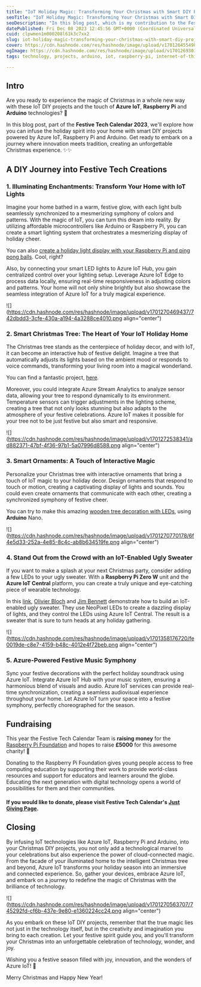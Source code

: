 ```yaml
---
title: "IoT Holiday Magic: Transforming Your Christmas with Smart DIY Projects"
seoTitle: "IoT Holiday Magic: Transforming Your Christmas with Smart DIY Projects"
seoDescription: "In this blog post, which is my contribution to the Festive Tech Calendar 2023, you'll discover how you can create Xmas IoT solutions."
datePublished: Fri Dec 08 2023 12:45:56 GMT+0000 (Coordinated Universal Time)
cuid: clpwmen1m000208l61k3c7xx2
slug: iot-holiday-magic-transforming-your-christmas-with-smart-diy-projects
cover: https://cdn.hashnode.com/res/hashnode/image/upload/v1701264554986/4243a58b-620d-4c69-a851-ad9370b66ec1.png
ogImage: https://cdn.hashnode.com/res/hashnode/image/upload/v1701269301693/3e64fa24-9f85-408d-ba7f-b86cc5c4bdf1.png
tags: technology, projects, arduino, iot, raspberry-pi, internet-of-things, christmas

---
```


## Intro

Are you ready to experience the magic of Christmas in a whole new way with these IoT DIY projects and the touch of **Azure IoT**, **Raspberry Pi** and **Arduino** technologies? 🎉

In this blog post, part of the **Festive Tech Calendar 2023**, we'll explore how you can infuse the holiday spirit into your home with smart DIY projects powered by Azure IoT, Raspberry Pi and Arduino. Get ready to embark on a journey where innovation meets tradition, creating an unforgettable Christmas experience. ✨✨

## **A DIY Journey into Festive Tech Creations**

### **1\. Illuminating Enchantments: Transform Your Home with IoT Lights**

Imagine your home bathed in a warm, festive glow, with each light bulb seamlessly synchronized to a mesmerizing symphony of colors and patterns. With the magic of IoT, you can turn this dream into reality. By utilizing affordable microcontrollers like Arduino or Raspberry Pi, you can create a smart lighting system that orchestrates a mesmerizing display of holiday cheer.

You can also [create a holiday light display with your Raspberry Pi and ping pong balls](https://opensource.com/article/22/11/raspberry-pi-holiday-light-display). Cool, right?

Also, by connecting your smart LED lights to Azure IoT Hub, you gain centralized control over your lighting setup. Leverage Azure IoT Edge to process data locally, ensuring real-time responsiveness in adjusting colors and patterns. Your home will not only shine brightly but also showcase the seamless integration of Azure IoT for a truly magical experience.

![](https://cdn.hashnode.com/res/hashnode/image/upload/v1701270469437/742dbdd3-3cfe-430a-a194-4a3288ce4010.png align="center")

### **2\. Smart Christmas Tree: The Heart of Your IoT Holiday Home**

The Christmas tree stands as the centerpiece of holiday decor, and with IoT, it can become an interactive hub of festive delight. Imagine a tree that automatically adjusts its lights based on the ambient mood or responds to voice commands, transforming your living room into a magical wonderland.

You can find a fantastic project, [here](https://blog.balena.io/control-your-christmas-tree-a-raspberry-pi-powered-rgb-led-matrix-v2/).

Moreover, you could integrate Azure Stream Analytics to analyze sensor data, allowing your tree to respond dynamically to its environment. Temperature sensors can trigger adjustments in the lighting scheme, creating a tree that not only looks stunning but also adapts to the atmosphere of your festive celebrations. Azure IoT makes it possible for your tree not to be just festive but also smart and responsive.

![](https://cdn.hashnode.com/res/hashnode/image/upload/v1701272538341/ad882371-47bf-4f36-97b1-5a07996d8588.png align="center")

### **3\. Smart Ornaments: A Touch of Interactive Magic**

Personalize your Christmas tree with interactive ornaments that bring a touch of IoT magic to your holiday decor. Design ornaments that respond to touch or motion, creating a captivating display of lights and sounds. You could even create ornaments that communicate with each other, creating a synchronized symphony of festive cheer.

You can try to make this amazing [wooden tree decoration with LEDs](https://projecthub.arduino.cc/henyte/christmas-led-tree-decoration-4ef9cb), using **Arduino** Nano.

![](https://cdn.hashnode.com/res/hashnode/image/upload/v1701270770178/6f4e5d33-252a-4e85-8c4c-ab8b634519fe.png align="center")

### **4\. Stand Out from the Crowd with an IoT-Enabled Ugly Sweater**

If you want to make a splash at your next Christmas party, consider adding a few LEDs to your ugly sweater. With a **Raspberry Pi Zero W** unit and the **Azure IoT Central** platform, you can create a truly unique and eye-catching piece of wearable technology.

In this [link](https://www.hackster.io/news/the-internet-of-ugly-christmas-sweaters-5eae30304e05), [Olivier Bloch](https://twitter.com/obloch) and [Jim Bennett](https://twitter.com/jimbobbennett) demonstrate how to build an IoT-enabled ugly sweater. They use NeoPixel LEDs to create a dazzling display of lights, and they control the LEDs using Azure IoT Central. The result is a sweater that is sure to turn heads at any holiday gathering.

![](https://cdn.hashnode.com/res/hashnode/image/upload/v1701358176720/fe0019de-c8e7-4159-b48c-4012e4f72beb.png align="center")

### 5\. Azure-Powered Festive Music Symphony

Sync your festive decorations with the perfect holiday soundtrack using Azure IoT. Integrate Azure IoT Hub with your music system, ensuring a harmonious blend of visuals and audio. Azure IoT services can provide real-time synchronization, creating a seamless audiovisual experience throughout your home. Let Azure IoT turn your space into a festive symphony, perfectly choreographed for the season.

## Fundraising

This year the Festive Tech Calendar Team is **raising money** for the [Raspberry Pi Foundation](https://www.raspberrypi.org/) and hopes to raise **£5000** for this awesome charity! 🙏

Donating to the Raspberry Pi Foundation gives young people access to free computing education by supporting their work to provide world-class resources and support for educators and learners around the globe. Educating the next generation with digital technology opens a world of possibilities for them and their communities.

#### If you would like to donate, please visit Festive Tech Calendar's [**Just Giving Page**](https://www.justgiving.com/page/festive-tech-calendar-2023)**.**

## Closing

By infusing IoT technologies like Azure IoT, Raspberry Pi and Arduino, into your Christmas DIY projects, you not only add a technological marvel to your celebrations but also experience the power of cloud-connected magic. From the facade of your illuminated home to the intelligent Christmas tree and beyond, Azure IoT transforms your holiday season into an immersive and connected experience. So, gather your devices, embrace Azure IoT, and embark on a journey to redefine the magic of Christmas with the brilliance of technology.

![](https://cdn.hashnode.com/res/hashnode/image/upload/v1701270563707/745292fd-cf6b-437e-9e80-e1360224cc24.png align="center")

As you embark on these IoT DIY projects, remember that the true magic lies not just in the technology itself, but in the creativity and imagination you bring to each creation. Let your festive spirit guide you, and you'll transform your Christmas into an unforgettable celebration of technology, wonder, and joy.

Wishing you a festive season filled with joy, innovation, and the wonders of Azure IoT! 💖

Merry Christmas and Happy New Year!